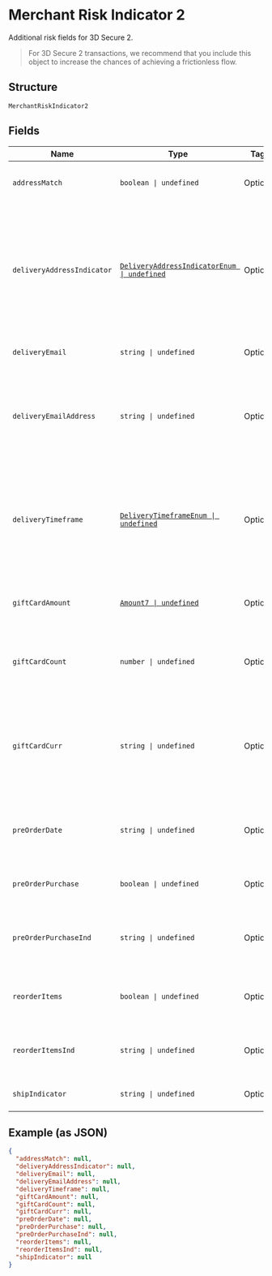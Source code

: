 
# Merchant Risk Indicator 2

Additional risk fields for 3D Secure 2.

> For 3D Secure 2 transactions, we recommend that you include this object to increase the chances of achieving a frictionless flow.

## Structure

`MerchantRiskIndicator2`

## Fields

| Name | Type | Tags | Description |
|  --- | --- | --- | --- |
| `addressMatch` | `boolean \| undefined` | Optional | Whether the chosen delivery address is identical to the billing address. |
| `deliveryAddressIndicator` | [`DeliveryAddressIndicatorEnum \| undefined`](../../doc/models/delivery-address-indicator-enum.md) | Optional | Indicator regarding the delivery address.<br>Allowed values:<br><br>* `shipToBillingAddress`<br>* `shipToVerifiedAddress`<br>* `shipToNewAddress`<br>* `shipToStore`<br>* `digitalGoods`<br>* `goodsNotShipped`<br>* `other` |
| `deliveryEmail` | `string \| undefined` | Optional | The delivery email address (for digital goods). |
| `deliveryEmailAddress` | `string \| undefined` | Optional | For Electronic delivery, the email address to which the merchandise was delivered. Maximum length: 254 characters.<br>**Constraints**: *Maximum Length*: `254` |
| `deliveryTimeframe` | [`DeliveryTimeframeEnum \| undefined`](../../doc/models/delivery-timeframe-enum.md) | Optional | The estimated delivery time for the shopper to receive the goods.<br>Allowed values:<br><br>* `electronicDelivery`<br>* `sameDayShipping`<br>* `overnightShipping`<br>* `twoOrMoreDaysShipping` |
| `giftCardAmount` | [`Amount7 \| undefined`](../../doc/models/amount-7.md) | Optional | For prepaid or gift card purchase, the purchase amount total of prepaid or gift card(s). |
| `giftCardCount` | `number \| undefined` | Optional | For prepaid or gift card purchase, total count of individual prepaid or gift cards/codes purchased. |
| `giftCardCurr` | `string \| undefined` | Optional | For prepaid or gift card purchase, [ISO 4217](https://www.iso.org/iso-4217-currency-codes.html) three-digit currency code of the gift card, other than those listed in Table A.5 of the EMVCo 3D Secure Protocol and Core Functions Specification. |
| `preOrderDate` | `string \| undefined` | Optional | For pre-order purchases, the expected date this product will be available to the shopper. |
| `preOrderPurchase` | `boolean \| undefined` | Optional | Indicator for whether this transaction is for pre-ordering a product. |
| `preOrderPurchaseInd` | `string \| undefined` | Optional | Indicates whether Cardholder is placing an order for merchandise with a future availability or release date. |
| `reorderItems` | `boolean \| undefined` | Optional | Indicator for whether the shopper has already purchased the same items in the past. |
| `reorderItemsInd` | `string \| undefined` | Optional | Indicates whether the cardholder is reordering previously purchased merchandise. |
| `shipIndicator` | `string \| undefined` | Optional | Indicates shipping method chosen for the transaction. |

## Example (as JSON)

```json
{
  "addressMatch": null,
  "deliveryAddressIndicator": null,
  "deliveryEmail": null,
  "deliveryEmailAddress": null,
  "deliveryTimeframe": null,
  "giftCardAmount": null,
  "giftCardCount": null,
  "giftCardCurr": null,
  "preOrderDate": null,
  "preOrderPurchase": null,
  "preOrderPurchaseInd": null,
  "reorderItems": null,
  "reorderItemsInd": null,
  "shipIndicator": null
}
```


